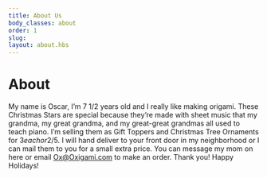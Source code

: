 ```yaml
---
title: About Us
body_classes: about
order: 1
slug:
layout: about.hbs 
---
```


# About 

My name is Oscar, I’m 7 1/2 years old and I really like making origami. These Christmas Stars are special because they’re made with sheet music that my grandma, my great grandma, and my great-great grandmas all used to teach piano. I’m selling them as Gift Toppers and Christmas Tree Ornaments for $3 each or 2/$5. I will hand deliver to your front door in my neighborhood or I can mail them to you for a small extra price. You can message my mom on here or email Ox@Oxigami.com to make an order. Thank you! Happy Holidays! 

